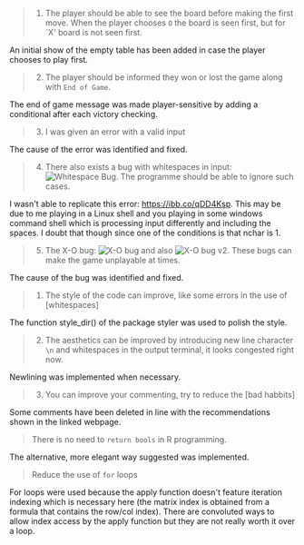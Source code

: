 >1. The player should be able to see the board before making the first move. When the player chooses `O` the board is seen first, but for `X' board is not seen first.

An initial show of the empty table has been added in case the player chooses to play first.

>2. The player should be informed they won or lost the game along with `End of Game`.

The end of game message was made player-sensitive by adding a conditional after each victory checking.

> 3. I was given an error with a valid input

The cause of the error was identified and fixed.

>4. There also exists a bug with whitespaces in input: ![Whitespace Bug](https://ibb.co/PwWkxVQ). The programme should be able to ignore such cases.

I wasn't able to replicate this error: https://ibb.co/qDD4Ksp. This may be due to me playing in a Linux shell and you playing in some windows command shell which is processing input differently and including the spaces. I doubt that though since one of the conditions is that nchar is 1.

>5. The X-O bug: ![X-O bug](https://ibb.co/r47gHFr) and also ![X-O bug v2](https://ibb.co/z7h94gF). These bugs can make the game unplayable at times.

The cause of the bug was identified and fixed.


 >1. The style of the code can improve,  like some errors in the use of [whitespaces]

 The function style_dir() of the package styler was used to polish the style.

 >2. The aesthetics can be improved by introducing new line character `\n` and whitespaces in the output terminal, it looks congested right now.

Newlining was implemented when necessary.

> 3. You can improve your commenting, try to reduce the [bad habbits]

Some comments have been deleted in line with the recommendations shown in the linked webpage.

>There is no need to `return bools` in R programming.

The alternative, more elegant way suggested was implemented.

>Reduce the use of `for` loops

For loops were used because the apply function doesn't feature iteration indexing which is necessary here (the matrix index is obtained from a formula that
contains the row/col index). There are convoluted ways to allow index access by the apply function but they are not really worth it over a loop.
